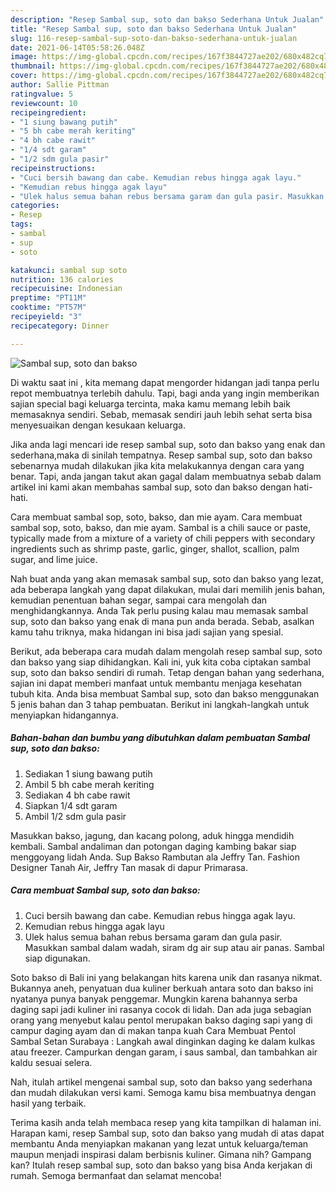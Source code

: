 ```yaml
---
description: "Resep Sambal sup, soto dan bakso Sederhana Untuk Jualan"
title: "Resep Sambal sup, soto dan bakso Sederhana Untuk Jualan"
slug: 116-resep-sambal-sup-soto-dan-bakso-sederhana-untuk-jualan
date: 2021-06-14T05:58:26.048Z
image: https://img-global.cpcdn.com/recipes/167f3844727ae202/680x482cq70/sambal-sup-soto-dan-bakso-foto-resep-utama.jpg
thumbnail: https://img-global.cpcdn.com/recipes/167f3844727ae202/680x482cq70/sambal-sup-soto-dan-bakso-foto-resep-utama.jpg
cover: https://img-global.cpcdn.com/recipes/167f3844727ae202/680x482cq70/sambal-sup-soto-dan-bakso-foto-resep-utama.jpg
author: Sallie Pittman
ratingvalue: 5
reviewcount: 10
recipeingredient:
- "1 siung bawang putih"
- "5 bh cabe merah keriting"
- "4 bh cabe rawit"
- "1/4 sdt garam"
- "1/2 sdm gula pasir"
recipeinstructions:
- "Cuci bersih bawang dan cabe. Kemudian rebus hingga agak layu."
- "Kemudian rebus hingga agak layu"
- "Ulek halus semua bahan rebus bersama garam dan gula pasir. Masukkan sambal dalam wadah, siram dg air sup atau air panas. Sambal siap digunakan."
categories:
- Resep
tags:
- sambal
- sup
- soto

katakunci: sambal sup soto 
nutrition: 136 calories
recipecuisine: Indonesian
preptime: "PT11M"
cooktime: "PT57M"
recipeyield: "3"
recipecategory: Dinner

---
```



![Sambal sup, soto dan bakso](https://img-global.cpcdn.com/recipes/167f3844727ae202/680x482cq70/sambal-sup-soto-dan-bakso-foto-resep-utama.jpg)

Di waktu  saat ini , kita memang dapat mengorder hidangan jadi tanpa perlu repot membuatnya terlebih dahulu. Tapi, bagi anda yang ingin memberikan sajian special bagi keluarga tercinta, maka kamu memang lebih baik memasaknya sendiri. Sebab, memasak sendiri jauh lebih sehat serta bisa menyesuaikan dengan kesukaan keluarga.

Jika anda lagi mencari ide resep sambal sup, soto dan bakso yang enak dan sederhana,maka di sinilah tempatnya. Resep sambal sup, soto dan bakso  sebenarnya mudah dilakukan jika kita melakukannya dengan cara yang benar. Tapi, anda jangan takut akan gagal dalam membuatnya 
sebab dalam artikel ini kami akan membahas sambal sup, soto dan bakso dengan hati-hati.  

Cara membuat sambal sop, soto, bakso, dan mie ayam. Cara membuat sambal sop, soto, bakso, dan mie ayam. Sambal is a chili sauce or paste, typically made from a mixture of a variety of chili peppers with secondary ingredients such as shrimp paste, garlic, ginger, shallot, scallion, palm sugar, and lime juice.

Nah buat anda yang akan memasak sambal sup, soto dan bakso yang lezat, ada beberapa langkah yang dapat dilakukan, mulai dari memilih jenis bahan, kemudian penentuan bahan segar, sampai cara mengolah dan menghidangkannya. Anda Tak perlu pusing kalau mau memasak sambal sup, soto dan bakso yang enak di mana pun anda berada. Sebab, asalkan kamu  tahu triknya, maka hidangan ini bisa jadi sajian yang spesial.

Berikut, ada beberapa cara mudah dalam mengolah resep sambal sup, soto dan bakso yang siap dihidangkan. Kali ini, yuk kita coba ciptakan sambal sup, soto dan bakso sendiri di rumah. Tetap dengan bahan yang sederhana, sajian ini dapat memberi manfaat untuk membantu menjaga kesehatan tubuh kita. Anda bisa membuat Sambal sup, soto dan bakso menggunakan 5 jenis bahan dan 3 tahap pembuatan. Berikut ini langkah-langkah untuk menyiapkan hidangannya.

<!--inarticleads1-->

##### Bahan-bahan dan bumbu yang dibutuhkan dalam pembuatan Sambal sup, soto dan bakso:

1. Sediakan 1 siung bawang putih
1. Ambil 5 bh cabe merah keriting
1. Sediakan 4 bh cabe rawit
1. Siapkan 1/4 sdt garam
1. Ambil 1/2 sdm gula pasir


Masukkan bakso, jagung, dan kacang polong, aduk hingga mendidih kembali. Sambal andaliman dan potongan daging kambing bakar siap menggoyang lidah Anda. Sup Bakso Rambutan ala Jeffry Tan. Fashion Designer Tanah Air, Jeffry Tan masak di dapur Primarasa. 

<!--inarticleads2-->

##### Cara membuat Sambal sup, soto dan bakso:

1. Cuci bersih bawang dan cabe. Kemudian rebus hingga agak layu.
1. Kemudian rebus hingga agak layu
1. Ulek halus semua bahan rebus bersama garam dan gula pasir. Masukkan sambal dalam wadah, siram dg air sup atau air panas. Sambal siap digunakan.


Soto bakso di Bali ini yang belakangan hits karena unik dan rasanya nikmat. Bukannya aneh, penyatuan dua kuliner berkuah antara soto dan bakso ini nyatanya punya banyak penggemar. Mungkin karena bahannya serba daging sapi jadi kuliner ini rasanya cocok di lidah. Dan ada juga sebagian orang yang menyebut kalau pentol merupakan bakso daging sapi yang di campur daging ayam dan di makan tanpa kuah Cara Membuat Pentol Sambal Setan Surabaya : Langkah awal dinginkan daging ke dalam kulkas atau freezer. Campurkan dengan garam, i saus sambal, dan tambahkan air kaldu sesuai selera. 

Nah, itulah artikel mengenai  sambal sup, soto dan bakso  yang sederhana dan mudah dilakukan versi kami. Semoga kamu bisa membuatnya dengan hasil yang terbaik. 

Terima kasih anda telah membaca resep yang kita tampilkan di halaman ini. Harapan kami, resep  Sambal sup, soto dan bakso yang mudah di atas dapat membantu Anda menyiapkan makanan yang lezat untuk keluarga/teman maupun menjadi inspirasi dalam berbisnis kuliner. Gimana nih? Gampang kan? Itulah resep sambal sup, soto dan bakso yang bisa Anda kerjakan di rumah. Semoga bermanfaat dan selamat mencoba!

